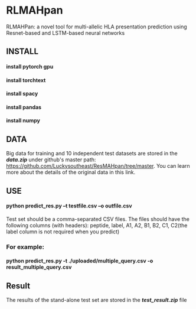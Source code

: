  # RLMAHpan
RLMAHPan: a novel tool for multi-allelic HLA presentation prediction using Resnet-based and LSTM-based neural networks

## INSTALL<br>
#### install pytorch gpu<br>
#### install torchtext<br>
#### install spacy<br>
#### install pandas<br>
#### install numpy<br>
  
## DATA  
Big data for training and 10 independent test datasets are stored in the ***data.zip*** under github's master path: https://github.com/Luckysoutheast/ResMAHpan/tree/master. You can learn more about the details of the original data in this link.

## USE<br>
#### python predict_res.py –t  testfile.csv –o outfile.csv  

Test set should be a comma-separated CSV files. The files should have the following columns (with headers):
peptide, label, A1, A2, B1, B2, C1, C2(the label column is not required when you predict)  
  
### For example:  
#### python predict_res.py -t ./uploaded/multiple_query.csv -o result_multiple_query.csv  

## Result
The results of the stand-alone test set are stored in the ***test_result.zip*** file
